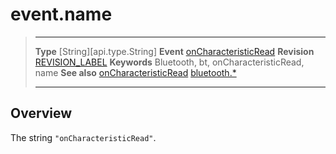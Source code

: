 # event.name

> --------------------- ------------------------------------------------------------------------------------------
> __Type__              [String][api.type.String]
> __Event__             [onCharacteristicRead](/plugin.bluetooth.type.Gatt.event.onCharacteristicRead.md)
> __Revision__          [REVISION_LABEL](REVISION_URL)
> __Keywords__          Bluetooth, bt, onCharacteristicRead, name
> __See also__          [onCharacteristicRead](/plugin.bluetooth.type.Gatt.event.onCharacteristicRead.md)
>						[bluetooth.*](/plugin.bluetooth.md)
> --------------------- ------------------------------------------------------------------------------------------

## Overview

The string `"onCharacteristicRead"`.